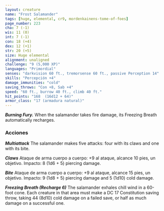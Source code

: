 ```yaml
---
layout: creature
name: "Frost Salamander"
tags: [huge, elemental, cr9, mordenkainens-tome-of-foes]
page_number: 223
cha: 7 (-1)
wis: 11 (0)
int: 7 (-1)
con: 18 (+4)
dex: 12 (+1)
str: 20 (+5)
size: Huge elemental
alignment: unaligned
challenge: "9 (5,000 XP)"
languages: "Primordial"
senses: "darkvision 60 ft., tremorsense 60 ft., passive Perception 14"
skills: "Percepción +4"
damage_immunities: "cold"
saving_throws: "Con +8, Sab +4"
speed: "60 ft., burrow 40 ft., climb 40 ft."
hit_points: "168  (16d12 + 64)"
armor_class: "17 (armadura natural)"
---
```


***Burning Fury.*** When the salamander takes fire damage, its Freezing Breath automatically recharges.

### Acciones

***Multiattack*** The salamander makes five attacks: four with its claws and one with its bite.

***Claws*** Ataque de arma cuerpo a cuerpo: +9 al ataque, alcance 10 pies, un objetivo. Impacto: 8 (1d6 + 5) piercing damage.

***Bite*** Ataque de arma cuerpo a cuerpo: +9 al ataque, alcance 15 pies, un objetivo. Impacto: 9 (1d8 + 5) piercing damage and 5 (1d10) cold damage.

***Freezing Breath (Recharge 6)*** The salamander exhales chill wind in a 60-foot cone. Each creature in that area must make a DC 17 Constitution saving throw, taking 44 (8d10) cold damage on a failed save, or half as much damage on a successful one.